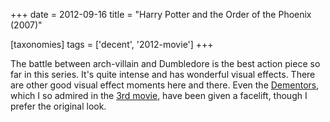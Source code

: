 +++
date = 2012-09-16
title = "Harry Potter and the Order of the Phoenix (2007)"

[taxonomies]
tags = ['decent', '2012-movie']
+++

The battle between arch-villain and Dumbledore is the best action piece
so far in this series. It\'s quite intense and has wonderful visual
effects. There are other good visual effect moments here and there. Even
the [Dementors], which I so admired in the [3rd movie], have been given
a facelift, though I prefer the original look.

  [Dementors]: http://en.wikipedia.org/wiki/Dementors
  [3rd movie]: http://movies.tshepang.net/harry-potter-and-the-prisoner-of-azkaban-2004
